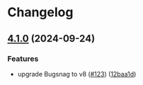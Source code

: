 # Changelog

## [4.1.0](https://github.com/ZigaStrgar/fastify-bugsnag/compare/v4.0.0...v4.1.0) (2024-09-24)


### Features

* upgrade Bugsnag to v8 ([#123](https://github.com/ZigaStrgar/fastify-bugsnag/issues/123)) ([12baa1d](https://github.com/ZigaStrgar/fastify-bugsnag/commit/12baa1de36723ea0b3729f13056558155f2982a8))
